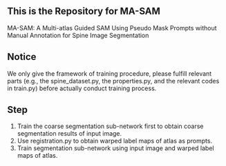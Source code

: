## This is the Repository for MA-SAM
MA-SAM: A Multi-atlas Guided SAM Using Pseudo Mask Prompts without Manual Annotation for Spine Image Segmentation

## Notice
We only give the framework of training procedure, please fulfill relevant parts (e.g., the spine_dataset.py, the properties.py, and the relevant codes in train.py) before actually conduct training process. 

## Step
1. Train the coarse segmentation sub\-network first to obtain coarse segmentation results of input image.
2. Use registration.py to obtain warped label maps of atlas as prompts.
3. Train segmentation sub\-network using input image and warped label maps of atlas.